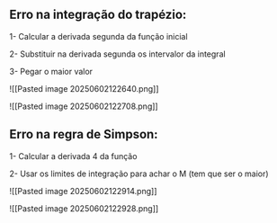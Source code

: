## Erro na integração do trapézio:

1- Calcular a derivada segunda da função inicial

2- Substituir na derivada segunda os intervalor da integral

3- Pegar o maior valor

![[Pasted image 20250602122640.png]]


![[Pasted image 20250602122708.png]]



## Erro na regra de Simpson:

1- Calcular a derivada 4 da função

2- Usar os limites de integração para achar o M (tem que ser o maior)

![[Pasted image 20250602122914.png]]

![[Pasted image 20250602122928.png]]


